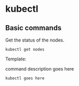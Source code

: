 # kubectl

## Basic commands


Get the status of the nodes.

~~~
kubectl get nodes
~~~


















Template:

command description goes here

~~~
kubectl goes here
~~~
